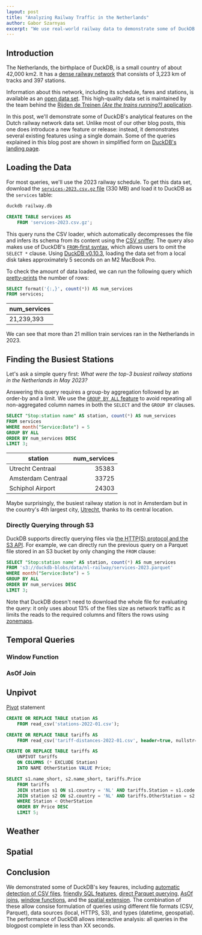 ```yaml
---
layout: post
title: "Analyzing Railway Traffic in the Netherlands"
author: Gabor Szarnyas
excerpt: "We use real-world railway data to demonstrate some of DuckDB's capabilities, including support for temporal and spatial queries."
---
```


## Introduction

The Netherlands, the birthplace of DuckDB, is a small country of about 42,000 km2. It has a [dense railway network](https://en.wikipedia.org/wiki/Rail_transport_in_the_Netherlands) that consists of 3,223 km of tracks and 397 stations.

Information about this network, including its schedule, fares and stations, is available as an [open data set](https://www.rijdendetreinen.nl/en/open-data/). This high-quality data set is maintained by the team behind the [Rijden de Treinen _(Are the trains running?)_ application](https://www.ijdendetreinen.nl/en/about).

In this post, we'll demonstrate some of DuckDB's analytical features on the Dutch railway network data set. Unlike most of our other blog posts, this one does introduce a new feature or release: instead, it demonstrates several existing features using a single domain. Some of the queries explained in this blog post are shown in simplified form on [DuckDB's landing page](/).

## Loading the Data

<!--
    core features used: CSV reader
    extensions used: httpfs
-->

For most queries, we'll use the 2023 railway schedule. To get this data set, download the [`services-2023.csv.gz` file](https://blobs.duckdb.org/data/nl-railway/services-2023.csv.gz) (330 MB) and load it to DuckDB as the `services` table:

```bash
duckdb railway.db
```

```sql
CREATE TABLE services AS
    FROM 'services-2023.csv.gz';
```

This query runs the CSV loader, which automatically decompresses the file and infers its schema from its content using the [CSV sniffer](/docs/data/csv/auto_detection).
The query also makes use of DuckDB's [`FROM`-first syntax](/docs/sql/query_syntax/from#from-first-syntax), which allows users to omit the `SELECT *` clause.
Using [DuckDB v0.10.3](/docs/installation), loading the data set from a local disk takes approximately 5 seconds on an M2 MacBook Pro.

To check the amount of data loaded, we can run the following query which [pretty-prints](/docs/sql/functions/char#print-numbers-with-thousand-separators) the number of rows:

```sql
SELECT format('{:,}', count(*)) AS num_services
FROM services;
```

| num_services |
|--------------|
| 21,239,393   |

We can see that more than 21 million train services ran in the Netherlands in 2023.

<!-- DuckDB also allows [loading via the HTTPS protocol](/docs/extensions/httpfs/https). This only requires changing the `FROM` clause:

```sql
CREATE TABLE services AS
    FROM 'https://blobs.duckdb.org/data/nl-railway/services-2023.csv.gz';
``` -->

## Finding the Busiest Stations

<!--
    core features used: GROUP BY ALL
    extensions used: -
-->

Let's ask a simple query first: _What were the top-3 busiest railway stations in the Netherlands in May 2023?_

Answering this query requires a group-by aggregation followed by an order-by and a limit. We use the [`GROUP BY ALL` feature](/docs/sql/query_syntax/groupby#group-by-all) to avoid repeating all non-aggregated column names in both the `SELECT` and the `GROUP BY` clauses.

```sql
SELECT "Stop:station name" AS station, count(*) AS num_services
FROM services
WHERE month("Service:Date") = 5
GROUP BY ALL
ORDER BY num_services DESC
LIMIT 3;
```

|      station       | num_services |
|--------------------|-------------:|
| Utrecht Centraal   | 35383        |
| Amsterdam Centraal | 33725        |
| Schiphol Airport   | 24303        |

Maybe surprisingly, the busiest railway station is not in Amsterdam but in the country's 4th largest city, [Utrecht](https://en.wikipedia.org/wiki/Utrecht), thanks to its central location.

### Directly Querying through S3

<!--
    core features used: GROUP BY ALL
    extensions used: httpfs, parquet
-->

DuckDB supports directly querying files via [the HTTP(S) protocol and the S3 API](/docs/extensions/httpfs).
For example, we can directly run the previous query on a Parquet file stored in an S3 bucket by only changing the `FROM` clause:

```sql
SELECT "Stop:station name" AS station, count(*) AS num_services
FROM 's3://duckdb-blobs/data/nl-railway/services-2023.parquet'
WHERE month("Service:Date") = 5
GROUP BY ALL
ORDER BY num_services DESC
LIMIT 3;
```

Note that DuckDB doesn't need to download the whole file for evaluating the query: it only uses about 13% of the files size as network traffic as it limits the reads to the required columns and filters the rows using [zonemaps](/docs/guides/performance/indexing#zonemaps).

## Temporal Queries



### Window Function

### AsOf Join



## Unpivot

<!--
    core features used: UNPIVOT, COLUMNS expression
    extensions used: -
-->

[Pivot](/docs/sql/statements/pivot) statement

```sql
CREATE OR REPLACE TABLE station AS
    FROM read_csv('stations-2022-01.csv');

CREATE OR REPLACE TABLE tariffs AS
    FROM read_csv('tariff-distances-2022-01.csv', header=true, nullstr='XXX');

CREATE OR REPLACE TABLE tariffs AS
    UNPIVOT tariffs
    ON COLUMNS (* EXCLUDE Station)
    INTO NAME OtherStation VALUE Price;

SELECT s1.name_short, s2.name_short, tariffs.Price
    FROM tariffs
    JOIN station s1 ON s1.country = 'NL' AND tariffs.Station = s1.code
    JOIN station s2 ON s2.country = 'NL' AND tariffs.OtherStation = s2.code
    WHERE Station < OtherStation
    ORDER BY Price DESC
    LIMIT 5;
```

## Weather

<!--
    core features used: as-of joins
    extensions used: httpfs, parquet
-->

## Spatial

<!--
    core features used: ...
    extensions used: spatial
-->

## Conclusion

We demonstrated some of DuckDB's key feaures, including
[automatic detection of CSV files](/2023/10/27/csv-sniffer),
[friendly SQL features](/2023/08/23/even-friendlier-sql),
[direct Parquet querying](/2021/06/25/querying-parquet),
[AsOf joins](/2023/09/15/asof-joins-fuzzy-temporal-lookups),
[window functions](/2021/10/13/windowing),
and the
[spatial extension](/2023/04/28/spatial).
The combination of these allow consise formulation of queries using different file formats (CSV, Parquet), data sources (local, HTTPS, S3), and types (datetime, geospatial).
The performance of DuckDB allows interactive analysis: all queries in the blogpost complete in less than XX seconds.
